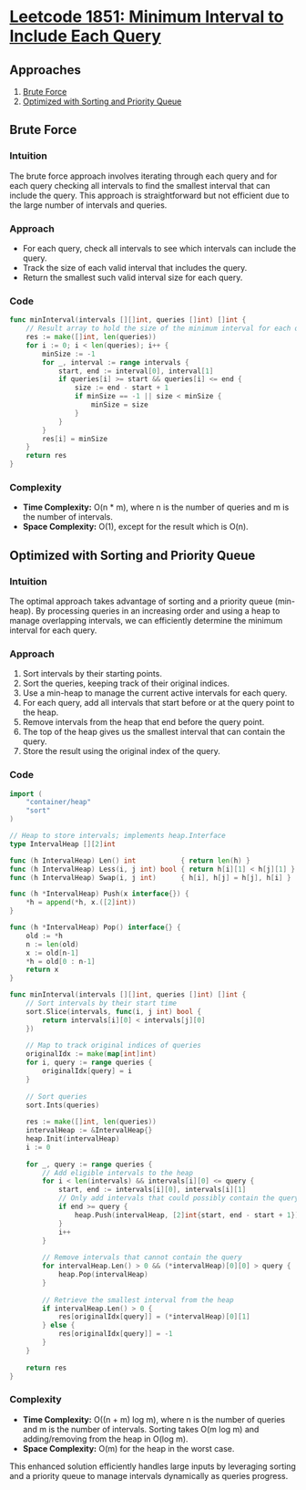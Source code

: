 # [Leetcode 1851: Minimum Interval to Include Each Query](https://leetcode.com/problems/minimum-interval-to-include-each-query/)

## Approaches
1. [Brute Force](#brute-force)
2. [Optimized with Sorting and Priority Queue](#optimized-with-sorting-and-priority-queue)

## Brute Force

### Intuition
The brute force approach involves iterating through each query and for each query checking all intervals to find the smallest interval that can include the query. This approach is straightforward but not efficient due to the large number of intervals and queries.

### Approach
- For each query, check all intervals to see which intervals can include the query.
- Track the size of each valid interval that includes the query.
- Return the smallest such valid interval size for each query.

### Code

```go
func minInterval(intervals [][]int, queries []int) []int {
    // Result array to hold the size of the minimum interval for each query
    res := make([]int, len(queries))
    for i := 0; i < len(queries); i++ {
        minSize := -1
        for _, interval := range intervals {
            start, end := interval[0], interval[1]
            if queries[i] >= start && queries[i] <= end {
                size := end - start + 1
                if minSize == -1 || size < minSize {
                    minSize = size
                }
            }
        }
        res[i] = minSize
    }
    return res
}
```

### Complexity
- **Time Complexity:** O(n * m), where n is the number of queries and m is the number of intervals.
- **Space Complexity:** O(1), except for the result which is O(n).

## Optimized with Sorting and Priority Queue

### Intuition
The optimal approach takes advantage of sorting and a priority queue (min-heap). By processing queries in an increasing order and using a heap to manage overlapping intervals, we can efficiently determine the minimum interval for each query.

### Approach
1. Sort intervals by their starting points.
2. Sort the queries, keeping track of their original indices.
3. Use a min-heap to manage the current active intervals for each query.
4. For each query, add all intervals that start before or at the query point to the heap.
5. Remove intervals from the heap that end before the query point.
6. The top of the heap gives us the smallest interval that can contain the query.
7. Store the result using the original index of the query.

### Code

```go
import (
    "container/heap"
    "sort"
)

// Heap to store intervals; implements heap.Interface
type IntervalHeap [][2]int

func (h IntervalHeap) Len() int           { return len(h) }
func (h IntervalHeap) Less(i, j int) bool { return h[i][1] < h[j][1] } // Compare by interval size
func (h IntervalHeap) Swap(i, j int)      { h[i], h[j] = h[j], h[i] }

func (h *IntervalHeap) Push(x interface{}) {
    *h = append(*h, x.([2]int))
}

func (h *IntervalHeap) Pop() interface{} {
    old := *h
    n := len(old)
    x := old[n-1]
    *h = old[0 : n-1]
    return x
}

func minInterval(intervals [][]int, queries []int) []int {
    // Sort intervals by their start time
    sort.Slice(intervals, func(i, j int) bool {
        return intervals[i][0] < intervals[j][0]
    })
    
    // Map to track original indices of queries
    originalIdx := make(map[int]int)
    for i, query := range queries {
        originalIdx[query] = i
    }
    
    // Sort queries
    sort.Ints(queries)
    
    res := make([]int, len(queries))
    intervalHeap := &IntervalHeap{}
    heap.Init(intervalHeap)
    i := 0
    
    for _, query := range queries {
        // Add eligible intervals to the heap
        for i < len(intervals) && intervals[i][0] <= query {
            start, end := intervals[i][0], intervals[i][1]
            // Only add intervals that could possibly contain the query
            if end >= query {
                heap.Push(intervalHeap, [2]int{start, end - start + 1})
            }
            i++
        }
        
        // Remove intervals that cannot contain the query
        for intervalHeap.Len() > 0 && (*intervalHeap)[0][0] > query {
            heap.Pop(intervalHeap)
        }
        
        // Retrieve the smallest interval from the heap
        if intervalHeap.Len() > 0 {
            res[originalIdx[query]] = (*intervalHeap)[0][1]
        } else {
            res[originalIdx[query]] = -1
        }
    }
    
    return res
}
```

### Complexity
- **Time Complexity:** O((n + m) log m), where n is the number of queries and m is the number of intervals. Sorting takes O(m log m) and adding/removing from the heap in O(log m).
- **Space Complexity:** O(m) for the heap in the worst case. 

This enhanced solution efficiently handles large inputs by leveraging sorting and a priority queue to manage intervals dynamically as queries progress.

